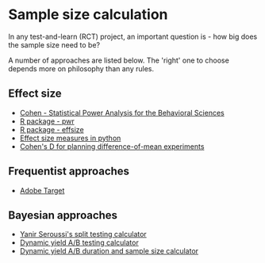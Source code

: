 # Sample size calculation

In any test-and-learn (RCT) project, an important question is - how big does the sample size need to be?

A number of approaches are listed below. The 'right' one to choose depends more on philosophy than any rules.


## Effect size
- [Cohen - Statistical Power Analysis for the Behavioral Sciences](https://drive.google.com/drive/u/0/folders/1wlzrIGVLjWAE5K9_qthdPnBTdIzrEtLg)
- [R package - pwr](https://cran.r-project.org/web/packages/pwr/index.html)
- [R package - effsize](https://cran.r-project.org/web/packages/effsize/index.html)
- [Effect size measures in python](https://machinelearningmastery.com/effect-size-measures-in-python/)
- [Cohen's D for planning difference-of-mean experiments](http://www.win-vector.com/blog/2019/06/cohens-d-for-experimental-planning/)


## Frequentist approaches
- [Adobe Target](https://docs.adobe.com/content/target-microsite/testcalculator.html)

## Bayesian approaches
- [Yanir Seroussi's split testing calculator](https://yanirseroussi.com/2016/06/19/making-bayesian-ab-testing-more-accessible/)
- [Dynamic yield A/B testing calculator](https://docs.adobe.com/content/target-microsite/testcalculator.html)
- [Dynamic yield A/B duration and sample size calculator](https://marketing.dynamicyield.com/ab-test-duration-calculator/)

